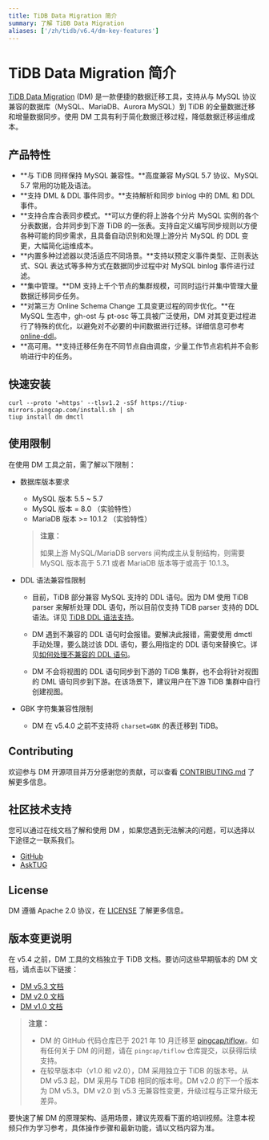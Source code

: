 ```yaml
---
title: TiDB Data Migration 简介
summary: 了解 TiDB Data Migration
aliases: ['/zh/tidb/v6.4/dm-key-features']
---
```


# TiDB Data Migration 简介

<!--
![star](https://img.shields.io/github/stars/pingcap/tiflow?style=for-the-badge&logo=github) ![license](https://img.shields.io/github/license/pingcap/tiflow?style=for-the-badge) ![forks](https://img.shields.io/github/forks/pingcap/tiflow?style=for-the-badge)
-->

[TiDB Data Migration](https://github.com/pingcap/tiflow/tree/master/dm) (DM) 是一款便捷的数据迁移工具，支持从与 MySQL 协议兼容的数据库（MySQL、MariaDB、Aurora MySQL）到 TiDB 的全量数据迁移和增量数据同步。使用 DM 工具有利于简化数据迁移过程，降低数据迁移运维成本。

## 产品特性

- **与 TiDB 同样保持 MySQL 兼容性。**高度兼容 MySQL 5.7 协议、MySQL 5.7 常用的功能及语法。
- **支持 DML & DDL 事件同步。**支持解析和同步 binlog 中的 DML 和 DDL 事件。
- **支持合库合表同步模式。**可以方便的将上游各个分片 MySQL 实例的各个分表数据，合并同步到下游 TiDB 的一张表。支持自定义编写同步规则以方便各种可能的同步需求，且具备自动识别和处理上游分片 MySQL 的 DDL 变更，大幅简化运维成本。
- **内置多种过滤器以灵活适应不同场景。**支持以预定义事件类型、正则表达式、SQL 表达式等多种方式在数据同步过程中对 MySQL binlog 事件进行过滤。
- **集中管理。**DM 支持上千个节点的集群规模，可同时运行并集中管理大量数据迁移同步任务。
- **对第三方 Online Schema Change 工具变更过程的同步优化。**在 MySQL 生态中，gh-ost 与 pt-osc 等工具被广泛使用，DM 对其变更过程进行了特殊的优化，以避免对不必要的中间数据进行迁移。详细信息可参考 [online-ddl](/dm/dm-online-ddl-tool-support.md)。
- **高可用。**支持迁移任务在不同节点自由调度，少量工作节点宕机并不会影响进行中的任务。

## 快速安装


```shell
curl --proto '=https' --tlsv1.2 -sSf https://tiup-mirrors.pingcap.com/install.sh | sh
tiup install dm dmctl
```

## 使用限制

在使用 DM 工具之前，需了解以下限制：

+ 数据库版本要求

    - MySQL 版本 5.5 ~ 5.7
    - MySQL 版本 = 8.0 （实验特性）
    - MariaDB 版本 >= 10.1.2 （实验特性）

    > **注意：**
    >
    > 如果上游 MySQL/MariaDB servers 间构成主从复制结构，则需要 MySQL 版本高于 5.7.1 或者 MariaDB 版本等于或高于 10.1.3。

+ DDL 语法兼容性限制

    - 目前，TiDB 部分兼容 MySQL 支持的 DDL 语句。因为 DM 使用 TiDB parser 来解析处理 DDL 语句，所以目前仅支持 TiDB parser 支持的 DDL 语法。详见 [TiDB DDL 语法支持](/mysql-compatibility.md#ddl-的限制)。

    - DM 遇到不兼容的 DDL 语句时会报错。要解决此报错，需要使用 dmctl 手动处理，要么跳过该 DDL 语句，要么用指定的 DDL 语句来替换它。详见[如何处理不兼容的 DDL 语句](/dm/dm-faq.md#如何处理不兼容的-ddl-语句)。

    - DM 不会将视图的 DDL 语句同步到下游的 TiDB 集群，也不会将针对视图的 DML 语句同步到下游。在该场景下，建议用户在下游 TiDB 集群中自行创建视图。

+ GBK 字符集兼容性限制

    - DM 在 v5.4.0 之前不支持将 `charset=GBK` 的表迁移到 TiDB。

## Contributing

欢迎参与 DM 开源项目并万分感谢您的贡献，可以查看 [CONTRIBUTING.md](https://github.com/pingcap/tiflow/blob/master/dm/CONTRIBUTING.md) 了解更多信息。

## 社区技术支持

您可以通过在线文档了解和使用 DM ，如果您遇到无法解决的问题，可以选择以下途径之一联系我们。

- [GitHub](https://github.com/pingcap/tiflow/tree/master/dm)
- [AskTUG](https://asktug.com/tags/dm)

## License

DM 遵循 Apache 2.0 协议，在 [LICENSE](https://github.com/pingcap/tiflow/blob/master/LICENSE) 了解更多信息。

## 版本变更说明

在 v5.4 之前，DM 工具的文档独立于 TiDB 文档。要访问这些早期版本的 DM 文档，请点击以下链接：

- [DM v5.3 文档](https://docs.pingcap.com/zh/tidb-data-migration/v5.3)
- [DM v2.0 文档](https://docs.pingcap.com/zh/tidb-data-migration/v2.0/)
- [DM v1.0 文档](https://docs.pingcap.com/zh/tidb-data-migration/v1.0/)

> **注意：**
>
> - DM 的 GitHub 代码仓库已于 2021 年 10 月迁移至 [pingcap/tiflow](https://github.com/pingcap/tiflow/tree/master/dm)。如有任何关于 DM 的问题，请在 `pingcap/tiflow` 仓库提交，以获得后续支持。
> - 在较早版本中（v1.0 和 v2.0），DM 采用独立于 TiDB 的版本号。从 DM v5.3 起，DM 采用与 TiDB 相同的版本号。DM v2.0 的下一个版本为 DM v5.3。DM v2.0 到 v5.3 无兼容性变更，升级过程与正常升级无差异。

要快速了解 DM 的原理架构、适用场景，建议先观看下面的培训视频。注意本视频只作为学习参考，具体操作步骤和最新功能，请以文档内容为准。

<video src="https://download.pingcap.com/docs-cn%2FLesson20_dm_part01.mp4" width="100%" height="100%" controls="controls" poster="https://tidb-docs.s3.us-east-2.amazonaws.com/thumbnail+-+lesson+20+part+1.png"></video>

<video src="https://download.pingcap.com/docs-cn/Lesson20_dm_part02.mp4" width="100%" height="100%" controls="controls" poster="https://tidb-docs.s3.us-east-2.amazonaws.com/thumbnail+-+lesson+20+part+1.png"></video>

<video src="https://download.pingcap.com/docs-cn/Lesson20_part03.mp4" width="100%" height="100%" controls="controls" poster="https://tidb-docs.s3.us-east-2.amazonaws.com/thumbnail+-+lesson+20+part+1.png"></video>
